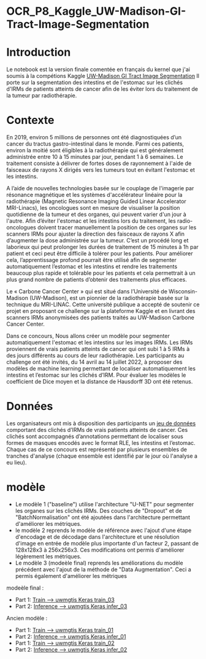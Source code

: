 # OCR_P8_Kaggle_UW-Madison-GI-Tract-Image-Segmentation

# Introduction
Le notebook est la version finale comentée en français du kernel que j'ai soumis à la compétions Kaggle [UW-Madison GI Tract Image Segmentation](https://www.kaggle.com/competitions/uw-madison-gi-tract-image-segmentation)
Il porte sur la segmentation des intestins et de l'estomac sur les clichés d'IRMs de patients atteints de cancer afin de les éviter lors du traitement de la tumeur par radiothérapie.  

# Contexte
En 2019, environ 5 millions de personnes ont été diagnostiquées d’un cancer du tractus gastro-intestinal dans le monde. Parmi ces patients, environ la moitié sont éligibles à la radiothérapie qui est généralement administrée entre 10 à 15 minutes par jour, pendant 1 à 6 semaines. Le traitement consiste à délivrer de fortes doses de rayonnement à l'aide de faisceaux de rayons X dirigés vers les tumeurs tout en évitant l'estomac et les intestins. 

A l’aide de nouvelles technologies basée sur le couplage de l'imagerie par résonance magnétique et les systèmes d'accélérateur linéaire pour la radiothérapie (Magnetic Resonance Imaging Guided Linear Accelerator MRI-Linacs), les oncologues sont en mesure de visualiser la position quotidienne de la tumeur et des organes, qui peuvent varier d'un jour à l'autre. Afin d’éviter l'estomac et les intestins lors du traitement, les radio-oncologues doivent tracer manuellement la position de ces organes sur les scanners IRMs pour ajuster la direction des faisceaux de rayons X afin d’augmenter la dose administrée sur la tumeur. C’est un procédé long et laborieux qui peut prolonger les durées de traitement de 15 minutes à 1h par patient et ceci peut être difficile à tolérer pour les patients. Pour améliorer cela, l’apprentissage profond pourrait être utilisé afin de segmenter automatiquement l’estomac et les intestins et rendre les traitements beaucoup plus rapide et tolérable pour les patients et cela permettrait à un plus grand nombre de patients d’obtenir des traitements plus efficaces. 

Le « Carbone Cancer Center » qui est situé dans l’Université de Wisconsin-Madison (UW-Madison), est un pionnier de la radiothérapie basée sur la technique du MRI-LINAC. Cette université publique a accepté de soutenir ce projet en proposant ce challenge sur la plateforme Kaggle et en livrant des scanners IRMs anonymisées des patients traités au UW-Madison Carbone Cancer Center.

Dans ce concours, Nous allons créer un modèle pour segmenter automatiquement l'estomac et les intestins sur les images IRMs. Les IRMs proviennent de vrais patients atteints de cancer qui ont subi 1 à 5 IRMs à des jours différents au cours de leur radiothérapie.
Les participants au challenge ont été invités, du 14 avril au 14 juillet 2022, à proposer des modèles de machine learning permettant de localiser automatiquement les intestins et l’estomac sur les clichés d’IRM. Pour évaluer les modèles le coefficient de Dice moyen et la distance de Hausdorff 3D ont été retenus.

# Données
Les organisateurs ont mis à disposition des participants un [jeu de données](https://www.kaggle.com/competitions/uw-madison-gi-tract-image-segmentation/data) comportant des clichés d’IRMs de vrais patients atteints de cancer. Ces clichés sont accompagnés d’annotations permettant de localiser sous formes de masques encodés avec le format RLE, les intestins et l’estomac. Chaque cas de ce concours est représenté par plusieurs ensembles de tranches d'analyse (chaque ensemble est identifié par le jour où l'analyse a eu lieu). 

# modèle 
* Le modèle 1 ("baseline") utilise l'architecture "U-NET" pour segmenter les organes sur les clichés IRMs. Des couches de "Dropout" et de "BatchNormalisation" ont été ajoutées dans l'architecture permettant d'améliorer les métriques. 
* le modèle 2 reprends le modèle de référence avec l'ajout d'une étape d'encodage et de décodage dans l'architecture et une résolution d'image en entrée de modèle plus importante d'un facteur 2, passant de 128x128x3 à 256x256x3. Ces modifications ont permis d'améliorer légèrement les métriques.
* Le modèle 3 (modeèle final) reprends les améliorations du modèle précédent avec l'ajout de la méthode de "Data Augmentation". Ceci a permis également d'améliorer les métriques


modeèle final : 
* Part 1: [Train --> uwmgtis Keras train_03](https://www.kaggle.com/code/benoitdacosta/uwmgtis-keras-train-03) 
* Part 2: [Inference --> uwmgtis Keras infer_03](https://www.kaggle.com/code/benoitdacosta/uwmgtis-keras-infer-03)

Ancien modèle : 
* Part 1: [Train --> uwmgtis Keras train_01](https://www.kaggle.com/code/benoitdacosta/uwmgtis-keras-train-01) 
* Part 2: [Inference --> uwmgtis Keras infer_01](https://www.kaggle.com/code/benoitdacosta/uwmgtis-keras-infer-01)
* Part 1: [Train --> uwmgtis Keras train_02](https://www.kaggle.com/code/benoitdacosta/uwmgtis-keras-train-02) 
* Part 2: [Inference --> uwmgtis Keras infer_02](https://www.kaggle.com/code/benoitdacosta/uwmgtis-keras-infer-02)
